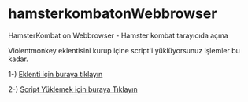 # hamsterkombatonWebbrowser
HamsterKombat on Webbrowser - Hamster kombat tarayıcıda açma


Violentmonkey eklentisini kurup içine script'i yüklüyorsunuz işlemler bu kadar.



1-) [Eklenti için buraya tıklayın ](https://chromewebstore.google.com/detail/violentmonkey/jinjaccalgkegednnccohejagnlnfdag)

2-) [Script Yüklemek için buraya Tıklayın](https://github.com/oguzhanyazman/hamsterkombatonWebbrowser/raw/main/hamster-kombat.user.js)
